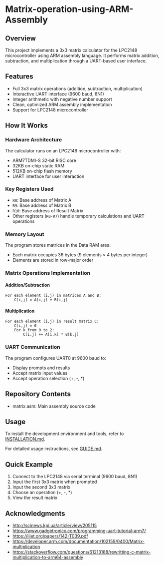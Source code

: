 # Matrix-operation-using-ARM-Assembly

## Overview

This project implements a 3x3 matrix calculator for the LPC2148 microcontroller using ARM assembly language. It performs matrix addition, subtraction, and multiplication through a UART-based user interface.

## Features

- Full 3x3 matrix operations (addition, subtraction, multiplication)
- Interactive UART interface (9600 baud, 8N1)
- Integer arithmetic with negative number support
- Clean, optimized ARM assembly implementation
- Support for LPC2148 microcontroller

## How It Works

### Hardware Architecture

The calculator runs on an LPC2148 microcontroller with:
- ARM7TDMI-S 32-bit RISC core
- 32KB on-chip static RAM
- 512KB on-chip flash memory
- UART interface for user interaction

### Key Registers Used

- `R8`: Base address of Matrix A
- `R9`: Base address of Matrix B
- `R10`: Base address of Result Matrix
- Other registers (`R0-R7`) handle temporary calculations and UART operations

### Memory Layout

The program stores matrices in the Data RAM area:
- Each matrix occupies 36 bytes (9 elements × 4 bytes per integer)
- Elements are stored in row-major order

### Matrix Operations Implementation

#### Addition/Subtraction
```
For each element (i,j) in matrices A and B:
    C[i,j] = A[i,j] ± B[i,j]
```

#### Multiplication
```
For each element (i,j) in result matrix C:
    C[i,j] = 0
    For k from 0 to 2:
        C[i,j] += A[i,k] * B[k,j]
```

### UART Communication

The program configures UART0 at 9600 baud to:
- Display prompts and results
- Accept matrix input values
- Accept operation selection (+, -, *)

## Repository Contents

- matrix.asm: Main assembly source code

## Usage

To install the development environment and tools, refer to [INSTALLATION.md](INSTALLATION.md).

For detailed usage instructions, see [GUIDE.md](GUIDE.md).

## Quick Example

1. Connect to the LPC2148 via serial terminal (9600 baud, 8N1)
2. Input the first 3x3 matrix when prompted
3. Input the second 3x3 matrix
4. Choose an operation (+, -, *)
5. View the result matrix

## Acknowledgments

- http://scinews.kpi.ua/article/view/205115
- https://www.gadgetronicx.com/programming-uart-tutorial-arm7/
- https://ijiet.org/papers/142-T039.pdf
- https://developer.arm.com/documentation/102159/0400/Matrix-multiplication
- https://stackoverflow.com/questions/61213188/rewritting-c-matrix-multiplication-to-arm64-assembly
